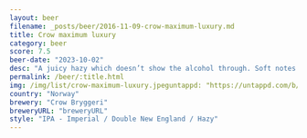 ```yaml
---
layout: beer
filename: _posts/beer/2016-11-09-crow-maximum-luxury.md
title: Crow maximum luxury
category: beer
score: 7.5
beer-date: "2023-10-02"
desc: "A juicy hazy which doesn’t show the alcohol through. Soft notes of tropical fruit. Not that strongly flavoured"
permalink: /beer/:title.html
img: /img/list/crow-maximum-luxury.jpeguntappd: "https://untappd.com/b/crow-bryggeri-maximum-luxury/4866164"
country: "Norway"
brewery: "Crow Bryggeri"
breweryURL: "breweryURL"
style: "IPA - Imperial / Double New England / Hazy"
---
```

